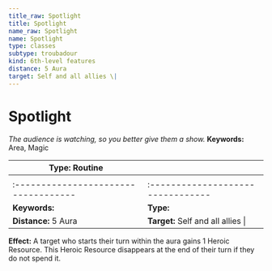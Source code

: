 ```yaml
---
title_raw: Spotlight
title: Spotlight
name_raw: Spotlight
name: Spotlight
type: classes
subtype: troubadour
kind: 6th-level features
distance: 5 Aura
target: Self and all allies \|
---
```


# Spotlight

*The audience is watching, so you better give them a show.* **Keywords:** Area, Magic

| **Type:** Routine                    |                                    |
| ------------------------------------ | ---------------------------------- |
|                                      |                                    |
| :----------------------------------- | :--------------------------------  |
| **Keywords:**                        | **Type:**                          |
| **Distance:** 5 Aura                 | **Target:** Self and all allies \| |

**Effect:** A target who starts their turn within the aura gains 1 Heroic Resource. This Heroic Resource disappears at the end of their turn if they do not spend it.
